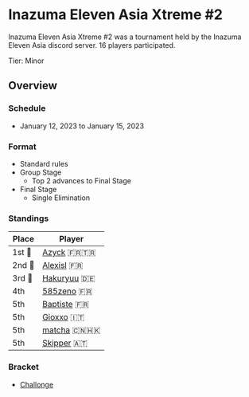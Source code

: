 # Inazuma Eleven Asia Xtreme #2

Inazuma Eleven Asia Xtreme #2 was a tournament held by the Inazuma Eleven Asia discord server. 
16 players participated.

Tier: Minor

## Overview

### Schedule
- January 12, 2023 to January 15, 2023

### Format
- Standard rules
- Group Stage
    - Top 2 advances to Final Stage
- Final Stage
    - Single Elimination

### Standings

|Place|Player|
|-|-|
|1st :1st_place_medal:|[Azyck](../../players/french/azyck.md) :fr::tr:|
|2nd :2nd_place_medal:|[Alexisl](../../players/french/alexisl.md) :fr:|
|3rd :3rd_place_medal:|[Hakuryuu](../../players/german/haku.md) :de:|
|4th|[585zeno](../../players/french/585zeno.md) :fr:|
|5th|[Baptiste](../../players/french/baptiste.md) :fr:|
|5th|[Gioxxo](../../players/italian/gioxxo.md) :it:|
|5th|[matcha](../../players/chinese/matcha.md) :cn::hong_kong:|
|5th|[Skipper](../../players/austrian/skipper.md) :austria:|

### Bracket
- [Challonge](https://challonge.com/tn6j03nd)